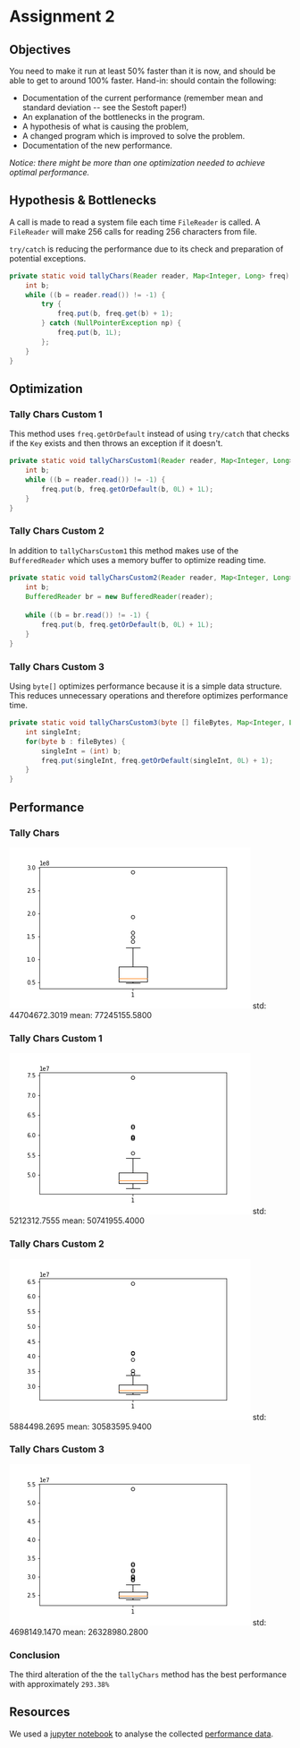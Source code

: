 # Assignment 2

## Objectives

You need to make it run at least 50% faster than it is now, and should be able to get to around 100% faster.
Hand-in: should contain the following:

* Documentation of the current performance (remember mean and standard deviation -- see the Sestoft paper!)
* An explanation of the bottlenecks in the program.
* A hypothesis of what is causing the problem,
* A changed program which is improved to solve the problem.
* Documentation of the new performance.

_Notice: there might be more than one optimization needed to achieve optimal performance._

## Hypothesis & Bottlenecks

A call is made to read a system file each time `FileReader` is called. A `FileReader` will make 256 calls for reading 256 characters from file.

`try/catch` is reducing the performance due to its check and preparation of potential exceptions.

```java
private static void tallyChars(Reader reader, Map<Integer, Long> freq) throws IOException {
    int b;
    while ((b = reader.read()) != -1) {
        try {
            freq.put(b, freq.get(b) + 1);
        } catch (NullPointerException np) {
            freq.put(b, 1L);
        };
    }
}
```

## Optimization
### Tally Chars Custom 1

This method uses `freq.getOrDefault` instead of using `try/catch` that checks if the `Key` exists and then throws an exception if it doesn't.

```java
private static void tallyCharsCustom1(Reader reader, Map<Integer, Long> freq) throws IOException {
    int b;
    while ((b = reader.read()) != -1) {
        freq.put(b, freq.getOrDefault(b, 0L) + 1L);
    }
}
```

### Tally Chars Custom 2

In addition to `tallyCharsCustom1` this method makes use of the `BufferedReader` which uses a memory buffer to optimize reading time. 

```java
private static void tallyCharsCustom2(Reader reader, Map<Integer, Long> freq) throws IOException {
    int b;
    BufferedReader br = new BufferedReader(reader);

    while ((b = br.read()) != -1) {
        freq.put(b, freq.getOrDefault(b, 0L) + 1L);
    }
}
```

### Tally Chars Custom 3

Using `byte[]` optimizes performance because it is a simple data structure. This reduces unnecessary operations and therefore optimizes performance time.


```java
private static void tallyCharsCustom3(byte [] fileBytes, Map<Integer, Long> freq) throws IOException {
    int singleInt;
    for(byte b : fileBytes) {
        singleInt = (int) b;
        freq.put(singleInt, freq.getOrDefault(singleInt, 0L) + 1);
    }
}
```

## Performance

### Tally Chars
![img](src/analysis/Tally_Chars.png)
std: 44704672.3019
mean: 77245155.5800

### Tally Chars Custom 1
![img](src/analysis/Tally_Chars_Custom_1.png)
std: 5212312.7555
mean: 50741955.4000

### Tally Chars Custom 2
![img](src/analysis/Tally_Chars_Custom_2.png)
std: 5884498.2695
mean: 30583595.9400

### Tally Chars Custom 3
![img](src/analysis/Tally_Chars_Custom_3.png)
std: 4698149.1470
mean: 26328980.2800

### Conclusion

The third alteration of the the `tallyChars` method has the best performance with approximately `293.38%`

## Resources

We used a [jupyter notebook](src/analysis/notebook.ipynb) to analyse the collected [performance data](src/analysis/observations.csv).
